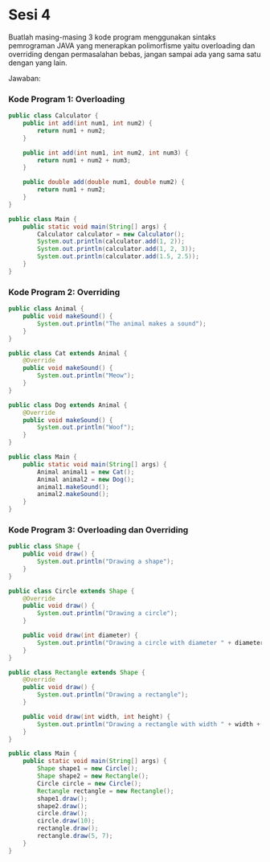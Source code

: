 # Sesi 4

Buatlah masing-masing 3 kode program menggunakan sintaks pemrograman JAVA yang menerapkan polimorfisme yaitu overloading dan overriding dengan permasalahan bebas, jangan sampai ada yang sama satu dengan yang lain.

Jawaban:

### Kode Program 1: Overloading

``` java
public class Calculator {
    public int add(int num1, int num2) {
        return num1 + num2;
    }

    public int add(int num1, int num2, int num3) {
        return num1 + num2 + num3;
    }

    public double add(double num1, double num2) {
        return num1 + num2;
    }
}

public class Main {
    public static void main(String[] args) {
        Calculator calculator = new Calculator();
        System.out.println(calculator.add(1, 2));
        System.out.println(calculator.add(1, 2, 3));
        System.out.println(calculator.add(1.5, 2.5));
    }
}
```

### Kode Program 2: Overriding

```java
public class Animal {
    public void makeSound() {
        System.out.println("The animal makes a sound");
    }
}

public class Cat extends Animal {
    @Override
    public void makeSound() {
        System.out.println("Meow");
    }
}

public class Dog extends Animal {
    @Override
    public void makeSound() {
        System.out.println("Woof");
    }
}

public class Main {
    public static void main(String[] args) {
        Animal animal1 = new Cat();
        Animal animal2 = new Dog();
        animal1.makeSound();
        animal2.makeSound();
    }
}
```

### Kode Program 3: Overloading dan Overriding

```java
public class Shape {
    public void draw() {
        System.out.println("Drawing a shape");
    }
}

public class Circle extends Shape {
    @Override
    public void draw() {
        System.out.println("Drawing a circle");
    }

    public void draw(int diameter) {
        System.out.println("Drawing a circle with diameter " + diameter);
    }
}

public class Rectangle extends Shape {
    @Override
    public void draw() {
        System.out.println("Drawing a rectangle");
    }

    public void draw(int width, int height) {
        System.out.println("Drawing a rectangle with width " + width + " and height " + height);
    }
}

public class Main {
    public static void main(String[] args) {
        Shape shape1 = new Circle();
        Shape shape2 = new Rectangle();
        Circle circle = new Circle();
        Rectangle rectangle = new Rectangle();
        shape1.draw();
        shape2.draw();
        circle.draw();
        circle.draw(10);
        rectangle.draw();
        rectangle.draw(5, 7);
    }
}

```

